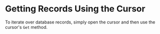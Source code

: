# Getting Records Using the Cursor

To iterate over database records, simply open the cursor and then use the cursor's `Get` method. 
